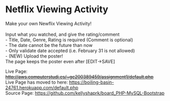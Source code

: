 <h1> Netflix Viewing Activity </h1>
<p> Make your own Newflix Viewing Activity!
<br><br>
Input what you watched, and give the rating/comment
<br>
- Title, Date, Genre, Rating is required (Comment is optional)
<br>
- The date cannot be the future than now
<br>
- Only validate date accepted (i.e. February 31 is not allowed)
<br>
- (NEW) Upload the poster! 
<br>
The page keeps the poster even after [EDIT->SAVE]
<br>
<p>
Live Page: <del><a href="http://aws.computerstudi.es/~gc200389459/assignment1/default.php" target="_blank"> http://aws.computerstudi.es/~gc200389459/assignment1/default.php </a> </del>
<br>
Live Page has moved to here: <a href="https://boiling-basin-24761.herokuapp.com/default.php" target="_blank"> https://boiling-basin-24761.herokuapp.com/default.php </a> 
<br>  
Source Page: <a href="https://github.com/kellyshaprk/board_PHP-MySQL-Bootstrap" target="_blank"> https://github.com/kellyshaprk/board_PHP-MySQL-Bootstrap </a> 
</p>
